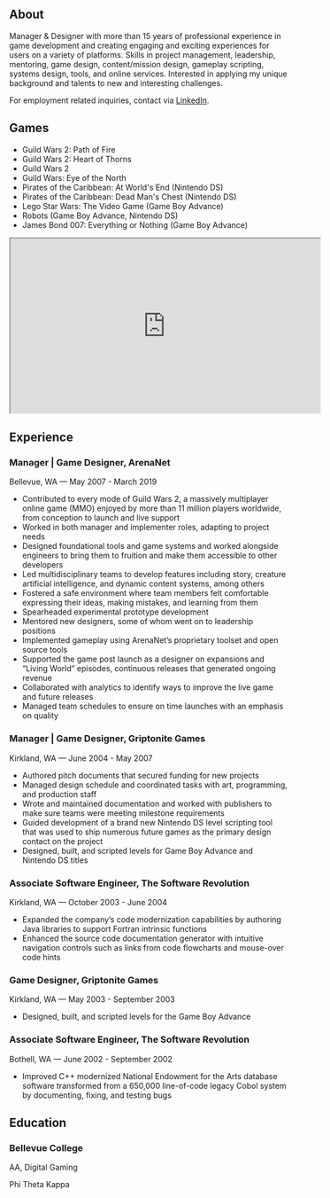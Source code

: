 ## About

Manager & Designer with more than 15 years of professional experience in game development and creating engaging and exciting experiences for users on a variety of platforms. Skills in project management, leadership, mentoring, game design, content/mission design, gameplay scripting, systems design, tools, and online services. Interested in applying my unique background and talents to new and interesting challenges.

For employment related inquiries, contact via [LinkedIn](https://www.linkedin.com/in/sambeirne).

## Games

- Guild Wars 2: Path of Fire
- Guild Wars 2: Heart of Thorns
- Guild Wars 2
- Guild Wars: Eye of the North
- Pirates of the Caribbean: At World's End (Nintendo DS)
- Pirates of the Caribbean: Dead Man's Chest (Nintendo DS)
- Lego Star Wars: The Video Game (Game Boy Advance)
- Robots (Game Boy Advance, Nintendo DS)
- James Bond 007: Everything or Nothing (Game Boy Advance)

<iframe class="video-responsive noprint" width="560" height="315" src="https://www.youtube-nocookie.com/embed/videoseries?list=PL5Lsn8hYS_n0GNvilE3bh4c2wCRb9T3jr" allow="accelerometer; autoplay; encrypted-media; gyroscope; picture-in-picture" allowfullscreen></iframe>

## Experience

### Manager | Game Designer, ArenaNet
Bellevue, WA — May 2007 - March 2019

- Contributed to every mode of Guild Wars 2, a massively multiplayer online game (MMO) enjoyed by more than 11 million players worldwide, from conception to launch and live support
- Worked in both manager and implementer roles, adapting to project needs
- Designed foundational tools and game systems and worked alongside engineers to bring them to fruition and make them accessible to other developers
- Led multidisciplinary teams to develop features including story, creature artificial intelligence, and dynamic content systems, among others
- Fostered a safe environment where team members felt comfortable expressing their ideas, making mistakes, and learning from them
- Spearheaded experimental prototype development
- Mentored new designers, some of whom went on to leadership positions
- Implemented gameplay using ArenaNet’s proprietary toolset and open source tools
- Supported the game post launch as a designer on expansions and “Living World” episodes, continuous releases that generated ongoing revenue
- Collaborated with analytics to identify ways to improve the live game and future releases
- Managed team schedules to ensure on time launches with an emphasis on quality

### Manager | Game Designer, Griptonite Games
Kirkland, WA — June 2004 - May 2007

- Authored pitch documents that secured funding for new projects
- Managed design schedule and coordinated tasks with art, programming, and production staff
- Wrote and maintained documentation and worked with publishers to make sure teams were meeting milestone requirements
- Guided development of a brand new Nintendo DS level scripting tool that was used to ship numerous future games as the primary design contact on the project
- Designed, built, and scripted levels for Game Boy Advance and Nintendo DS titles

### Associate Software Engineer, The Software Revolution
Kirkland, WA — October 2003 - June 2004

- Expanded the company’s code modernization capabilities by authoring Java libraries to support Fortran intrinsic functions
- Enhanced the source code documentation generator with intuitive navigation controls such as links from code flowcharts and mouse-over code hints

### Game Designer, Griptonite Games
Kirkland, WA — May 2003 - September 2003

- Designed, built, and scripted levels for the Game Boy Advance

### Associate Software Engineer, The Software Revolution
Bothell, WA — June 2002 - September 2002

- Improved C++ modernized National Endowment for the Arts database software transformed from a 650,000 line-of-code legacy Cobol system by documenting, fixing, and testing bugs

## Education
### Bellevue College
AA, Digital Gaming

Phi Theta Kappa
